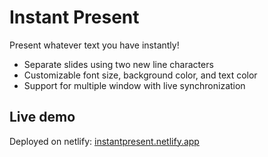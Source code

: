 # Instant Present
Present whatever text you have instantly!
- Separate slides using two new line characters
- Customizable font size, background color, and text color
- Support for multiple window with live synchronization

## Live demo
Deployed on netlify: [instantpresent.netlify.app](https://instantpresent.nathtjan.my.id)
